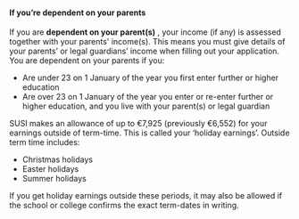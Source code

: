 ####  If you’re dependent on your parents

If you are **dependent on your parent(s)** , your income (if any) is assessed
together with your parents' income(s). This means you must give details of
your parents’ or legal guardians’ income when filling out your application.
You are dependent on your parents if you:

  * Are under 23 on 1 January of the year you first enter further or higher education 
  * Are over 23 on 1 January of the year you enter or re-enter further or higher education, and you live with your parent(s) or legal guardian 

SUSI makes an allowance of up to €7,925 (previously €6,552) for your earnings
outside of term-time. This is called your ‘holiday earnings’. Outside term
time includes:

  * Christmas holidays 
  * Easter holidays 
  * Summer holidays 

If you get holiday earnings outside these periods, it may also be allowed if
the school or college confirms the exact term-dates in writing.
